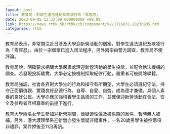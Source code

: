```yaml
---
layout: post
title: 教育局：對學生違法違紀及欺凌行為「零容忍」
date: 2023-09-05 13:33:09.000000000 +08:00
link: https://news.rthk.hk/rthk/ch/component/k2/1716831-20230905.htm
categories: rthk
---
```


教育局表示，非常關注近日涉及大學迎新營活動的個案，對學生違法違紀及欺凌行為「零容忍」。由於一宗個案已進入司法程序，另外兩宗由警方調查，教育局不便評論。

教育局說，明確要求相關大學嚴肅處理迎新營活動的學生投訴，並配合執法機構的調查。若發現投訴屬實，大學必定按機制採取紀律行動，嚴重者可被開除學籍。

教育局強調，社會各界對大學生的行為和操守有所期望，大學生必須遵紀守法，持守正面價值觀、實踐良好品德行為，自尊、自愛、自強，成為德才兼備，具個人素養的良好公民。大學亦應加強培養學生品德的工作，並確保迎新營活動在合法、安全及參與者互相尊重的前提下進行。

教育大學兩名女學生參加迎新營期間，懷疑遭性侵及被偷窺的案件，暫時無人被捕。另外，港大護理學系迎新營亦發生懷疑非禮事件，一名20歲男學生被控兩項非禮罪，案件押後至11月再訊。
